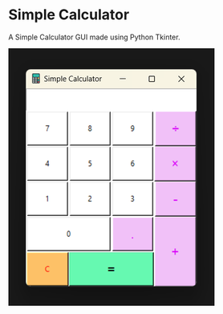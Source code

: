 # Simple Calculator

A Simple Calculator GUI made using Python Tkinter.


![alt text](https://github.com/harrhx/Simple-Calculator/blob/main/Sample/Screenshot%202023-04-08%20215652.png?raw=true)
